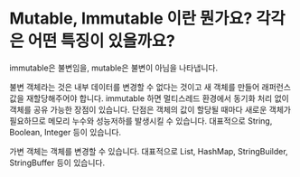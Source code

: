 # Mutable, Immutable 이란 뭔가요? 각각은 어떤 특징이 있을까요?

immutable은 불변임을, mutable은 불변이 아님을 나타냅니다. 

불변 객체라는 것은 내부 데이터를 변경할 수 없다는 것이고 새 객체를 만들어 래퍼런스 값을 재할당해주어야 합니다. 
immutable 하면 멀티스레드 환경에서 동기화 처리 없이 객체를 공유 가능한 장점이 있습니다.
단점은 객체의 값이 할당될 때마다 새로운 객체가 필요하므로 메모리 누수와 성능저하를 발생시킬 수 있습니다. 
대표적으로 String, Boolean, Integer 등이 있습니다. 

가변 객체는 객체를 변경할 수 있습니다. 대표적으로 List, HashMap, StringBuilder, StringBuffer 등이 있습니다. 
